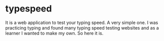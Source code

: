 # typespeed
It is a web application to test your typing speed. A very simple one. I was practicing typing and found many typing speed testing websites and as a learner I wanted to make my own. So here it is.
